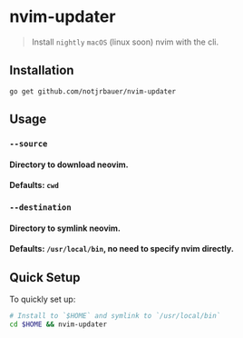 # nvim-updater

> Install `nightly` `macOS` (linux soon) nvim with the cli.

## Installation

```
go get github.com/notjrbauer/nvim-updater
```

## Usage

### `--source`

#### Directory to download neovim.

#### Defaults: `cwd`

### `--destination`

#### Directory to symlink neovim.

#### Defaults: `/usr/local/bin`, no need to specify nvim directly.

## Quick Setup

To quickly set up:

```bash
# Install to `$HOME` and symlink to `/usr/local/bin`
cd $HOME && nvim-updater
```

```

```
